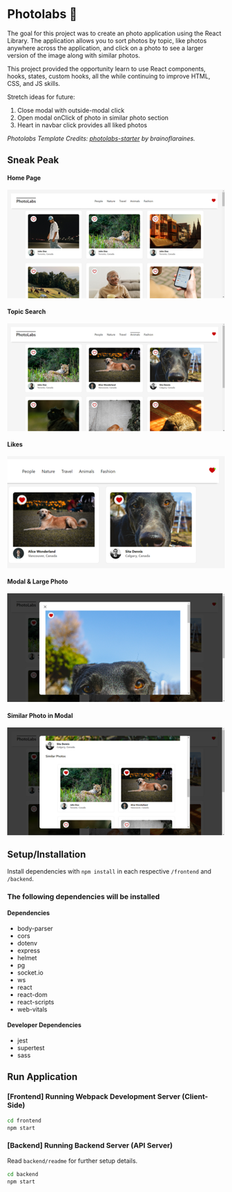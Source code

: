 # Photolabs  📸

The goal for this project was to create an photo application using the React Library. The application allows you to sort photos by topic, like photos anywhere across the application, and click on a photo to see a larger version of the image along with similar photos. 

This project provided the opportunity learn to use React components, hooks, states, custom hooks, all the while continuing to improve HTML, CSS, and JS skills. 

Stretch ideas for future: 
1. Close modal with outside-modal click
2. Open modal onClick of photo in similar photo section
3. Heart in navbar click provides all liked photos

*Photolabs Template Credits: [photolabs-starter](https://github.com/lighthouse-labs/photolabs-starter) by brainoflaraines.*


## Sneak Peak
#### Home Page
![Homepage of the Photolabs App](frontend/public/screenshots/homeRoute.png)

#### Topic Search
![Topic search/filter on the home page](frontend/public/screenshots/specificTopic.png)

#### Likes
![Likes on photos, and indicated on heart in the navbar](frontend/public/screenshots/likes.png)

#### Modal & Large Photo
![Modal open and large version of photo](frontend/public/screenshots/modalBigPhoto.png)

#### Similar Photo in Modal
![Modal open and similar photos in view](frontend/public/screenshots/similarAndLiked.png)


## Setup/Installation

Install dependencies with `npm install` in each respective `/frontend` and `/backend`.

### The following dependencies will be installed
#### Dependencies
- body-parser
- cors
- dotenv
- express
- helmet
- pg
- socket.io
- ws
- react
- react-dom
- react-scripts
- web-vitals

#### Developer Dependencies
- jest
- supertest
- sass

## Run Application
### [Frontend] Running Webpack Development Server (Client-Side)

```sh
cd frontend
npm start
```

### [Backend] Running Backend Server (API Server)

Read `backend/readme` for further setup details.

```sh
cd backend
npm start
```
